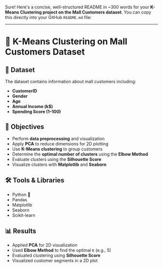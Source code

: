 Sure! Here's a concise, well-structured README in \~300 words for your **K-Means Clustering project on the Mall Customers dataset**. You can copy this directly into your GitHub `README.md` file:

---

# 🧠 K-Means Clustering on Mall Customers Dataset


## 📁 Dataset

The dataset contains information about mall customers including:

* **CustomerID**
* **Gender**
* **Age**
* **Annual Income (k\$)**
* **Spending Score (1–100)**

## 📌 Objectives

* Perform **data preprocessing** and visualization
* Apply **PCA** to reduce dimensions for 2D plotting
* Use **K-Means clustering** to group customers
* Determine the **optimal number of clusters** using the **Elbow Method**
* Evaluate clusters using the **Silhouette Score**
* Visualize clusters with **Matplotlib** and **Seaborn**

## 🛠️ Tools & Libraries

* Python 🐍
* Pandas
* Matplotlib
* Seaborn
* Scikit-learn

## 📊 Results

* Applied **PCA** for 2D visualization
* Used **Elbow Method** to find the optimal `K` (e.g., 5)
* Evaluated clustering using **Silhouette Score**
* Visualized customer segments in a 2D plot

